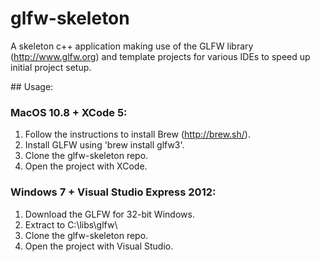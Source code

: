 # glfw-skeleton

A skeleton c++ application making use of the GLFW library (http://www.glfw.org) and template projects for various IDEs to speed up initial project setup.

## Usage:

### MacOS 10.8 + XCode 5:

1. Follow the instructions to install Brew (http://brew.sh/).
2. Install GLFW using 'brew install glfw3'.
3. Clone the glfw-skeleton repo.
4. Open the project with XCode.

### Windows 7 + Visual Studio Express 2012:

1. Download the GLFW for 32-bit Windows.
2. Extract to C:\libs\glfw\
3. Clone the glfw-skeleton repo.
4. Open the project with Visual Studio.
